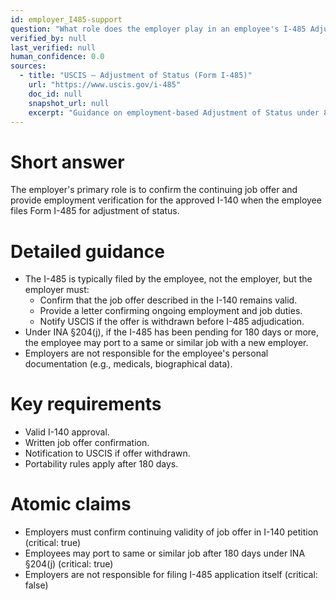 ```yaml
---
id: employer_I485-support
question: "What role does the employer play in an employee's I-485 Adjustment of Status application?"
verified_by: null
last_verified: null
human_confidence: 0.0
sources:
  - title: "USCIS – Adjustment of Status (Form I-485)"
    url: "https://www.uscis.gov/i-485"
    doc_id: null
    snapshot_url: null
    excerpt: "Guidance on employment-based Adjustment of Status under 8 CFR §245."
---
```


# Short answer
The employer's primary role is to confirm the continuing job offer and provide employment verification for the approved I-140 when the employee files Form I-485 for adjustment of status.

# Detailed guidance
- The I-485 is typically filed by the employee, not the employer, but the employer must:
  - Confirm that the job offer described in the I-140 remains valid.
  - Provide a letter confirming ongoing employment and job duties.
  - Notify USCIS if the offer is withdrawn before I-485 adjudication.
- Under INA §204(j), if the I-485 has been pending for 180 days or more, the employee may port to a same or similar job with a new employer.
- Employers are not responsible for the employee's personal documentation (e.g., medicals, biographical data).

# Key requirements
- Valid I-140 approval.  
- Written job offer confirmation.  
- Notification to USCIS if offer withdrawn.  
- Portability rules apply after 180 days.

# Atomic claims
- Employers must confirm continuing validity of job offer in I-140 petition (critical: true)
- Employees may port to same or similar job after 180 days under INA §204(j) (critical: true)
- Employers are not responsible for filing I-485 application itself (critical: false)

